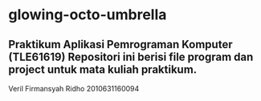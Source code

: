 # glowing-octo-umbrella
Praktikum Aplikasi Pemrograman Komputer (TLE61619)
Repositori ini berisi file program dan project untuk mata kuliah praktikum.
------------------------------------------------------------
Veril Firmansyah Ridho
2010631160094
